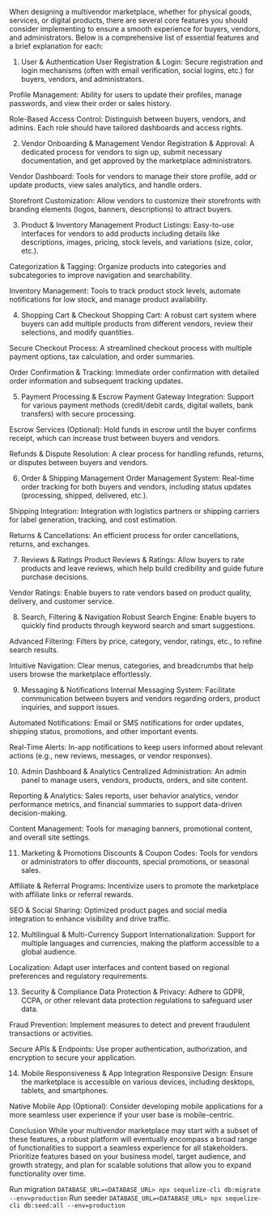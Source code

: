 When designing a multivendor marketplace, whether for physical goods, services, or digital products, there are several core features you should consider implementing to ensure a smooth experience for buyers, vendors, and administrators. Below is a comprehensive list of essential features and a brief explanation for each:

1. User & Authentication
User Registration & Login:
Secure registration and login mechanisms (often with email verification, social logins, etc.) for buyers, vendors, and administrators.

Profile Management:
Ability for users to update their profiles, manage passwords, and view their order or sales history.

Role-Based Access Control:
Distinguish between buyers, vendors, and admins. Each role should have tailored dashboards and access rights.

2. Vendor Onboarding & Management
Vendor Registration & Approval:
A dedicated process for vendors to sign up, submit necessary documentation, and get approved by the marketplace administrators.

Vendor Dashboard:
Tools for vendors to manage their store profile, add or update products, view sales analytics, and handle orders.

Storefront Customization:
Allow vendors to customize their storefronts with branding elements (logos, banners, descriptions) to attract buyers.

3. Product & Inventory Management
Product Listings:
Easy-to-use interfaces for vendors to add products including details like descriptions, images, pricing, stock levels, and variations (size, color, etc.).

Categorization & Tagging:
Organize products into categories and subcategories to improve navigation and searchability.

Inventory Management:
Tools to track product stock levels, automate notifications for low stock, and manage product availability.

4. Shopping Cart & Checkout
Shopping Cart:
A robust cart system where buyers can add multiple products from different vendors, review their selections, and modify quantities.

Secure Checkout Process:
A streamlined checkout process with multiple payment options, tax calculation, and order summaries.

Order Confirmation & Tracking:
Immediate order confirmation with detailed order information and subsequent tracking updates.

5. Payment Processing & Escrow
Payment Gateway Integration:
Support for various payment methods (credit/debit cards, digital wallets, bank transfers) with secure processing.

Escrow Services (Optional):
Hold funds in escrow until the buyer confirms receipt, which can increase trust between buyers and vendors.

Refunds & Dispute Resolution:
A clear process for handling refunds, returns, or disputes between buyers and vendors.

6. Order & Shipping Management
Order Management System:
Real-time order tracking for both buyers and vendors, including status updates (processing, shipped, delivered, etc.).

Shipping Integration:
Integration with logistics partners or shipping carriers for label generation, tracking, and cost estimation.

Returns & Cancellations:
An efficient process for order cancellations, returns, and exchanges.

7. Reviews & Ratings
Product Reviews & Ratings:
Allow buyers to rate products and leave reviews, which help build credibility and guide future purchase decisions.

Vendor Ratings:
Enable buyers to rate vendors based on product quality, delivery, and customer service.

8. Search, Filtering & Navigation
Robust Search Engine:
Enable buyers to quickly find products through keyword search and smart suggestions.

Advanced Filtering:
Filters by price, category, vendor, ratings, etc., to refine search results.

Intuitive Navigation:
Clear menus, categories, and breadcrumbs that help users browse the marketplace effortlessly.

9. Messaging & Notifications
Internal Messaging System:
Facilitate communication between buyers and vendors regarding orders, product inquiries, and support issues.

Automated Notifications:
Email or SMS notifications for order updates, shipping status, promotions, and other important events.

Real-Time Alerts:
In-app notifications to keep users informed about relevant actions (e.g., new reviews, messages, or vendor responses).

10. Admin Dashboard & Analytics
Centralized Administration:
An admin panel to manage users, vendors, products, orders, and site content.

Reporting & Analytics:
Sales reports, user behavior analytics, vendor performance metrics, and financial summaries to support data-driven decision-making.

Content Management:
Tools for managing banners, promotional content, and overall site settings.

11. Marketing & Promotions
Discounts & Coupon Codes:
Tools for vendors or administrators to offer discounts, special promotions, or seasonal sales.

Affiliate & Referral Programs:
Incentivize users to promote the marketplace with affiliate links or referral rewards.

SEO & Social Sharing:
Optimized product pages and social media integration to enhance visibility and drive traffic.

12. Multilingual & Multi-Currency Support
Internationalization:
Support for multiple languages and currencies, making the platform accessible to a global audience.

Localization:
Adapt user interfaces and content based on regional preferences and regulatory requirements.

13. Security & Compliance
Data Protection & Privacy:
Adhere to GDPR, CCPA, or other relevant data protection regulations to safeguard user data.

Fraud Prevention:
Implement measures to detect and prevent fraudulent transactions or activities.

Secure APIs & Endpoints:
Use proper authentication, authorization, and encryption to secure your application.

14. Mobile Responsiveness & App Integration
Responsive Design:
Ensure the marketplace is accessible on various devices, including desktops, tablets, and smartphones.

Native Mobile App (Optional):
Consider developing mobile applications for a more seamless user experience if your user base is mobile-centric.

Conclusion
While your multivendor marketplace may start with a subset of these features, a robust platform will eventually encompass a broad range of functionalities to support a seamless experience for all stakeholders. Prioritize features based on your business model, target audience, and growth strategy, and plan for scalable solutions that allow you to expand functionality over time.


Run migration
```DATABASE_URL=<DATABASE_URL> npx sequelize-cli db:migrate --env=production```
Run seeder
```DATABASE_URL=<DATABASE_URL> npx sequelize-cli db:seed:all --env=production```